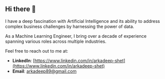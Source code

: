 ## Hi there 👋

I have a deep fascination with Artificial Intelligence and its ability to address complex business challenges by harnessing the power of data.

As a Machine Learning Engineer, I bring over a decade of experience spanning various roles across multiple industries.

Feel free to reach out to me at:  
- **LinkedIn**: [https://www.linkedin.com/in/arkadeep-shet](https://www.linkedin.com/in/arkadeep-shet)  
- **Email**: arkadeep89@gmail.com  

